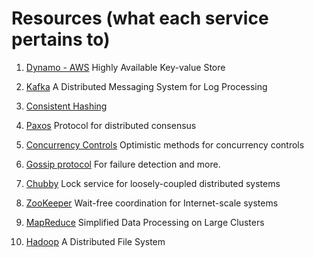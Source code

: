 # Resources (what each service pertains to)
1. [Dynamo - AWS](https://www.allthingsdistributed.com/files/amazon-dynamo-sosp2007.pdf) Highly Available Key-value Store

2. [Kafka](http://notes.stephenholiday.com/Kafka.pdf) A Distributed Messaging System for Log Processing

3. [Consistent Hashing](https://www.toptal.com/big-data/consistent-hashing)

4. [Paxos](https://www.microsoft.com/en-us/research/uploads/prod/2016/12/paxos-simple-Copy.pdf) Protocol for distributed consensus

5. [Concurrency Controls](https://www.geeksforgeeks.org/concurrency-control-in-dbms/) Optimistic methods for concurrency controls

6. [Gossip protocol](https://highscalability.com/using-gossip-protocols-for-failure-detection-monitoring-mess/) For failure detection and more.

7. [Chubby](http://static.googleusercontent.com/media/research.google.com/en/us/archive/chubby-osdi06.pdf) Lock service for loosely-coupled distributed systems

8. [ZooKeeper](https://www.usenix.org/legacy/event/usenix10/tech/full_papers/Hunt.pdf) Wait-free coordination for Internet-scale systems

9. [MapReduce](https://static.googleusercontent.com/media/research.google.com/en//archive/mapreduce-osdi04.pdf) Simplified Data Processing on Large Clusters

10. [Hadoop](https://aws.amazon.com/what-is/hadoop/) A Distributed File System
